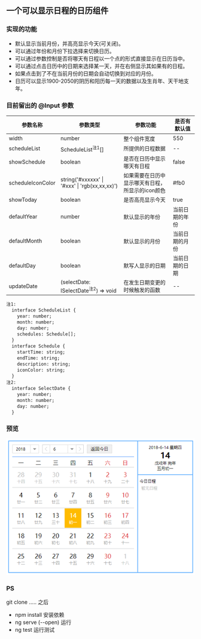 ## 一个可以显示日程的日历组件

### 实现的功能
* 默认显示当前月份，并高亮显示今天(可关闭)。
* 可以通过年份和月份下拉选择来切换日历。
* 可以通过参数控制是否将哪天有日程以一个点的形式直接显示在日历当中。
* 可以通过点击日历中的日期来选择某一天，并在右侧显示其如果有的日程。
* 如果点击到了不在当前月份的日期会自动切换到对应的月份。
* 日历可以显示1900-2050的阴历和阳历每一天的数据以及生肖年、天干地支年。

### 目前留出的 @Input 参数
|参数名称|参数类型|参数功能|是否有默认值|
|-------|-------|-------|-------|
|width|number|整个组件宽度|550|
|scheduleList|ScheduleList<sup>注1</sup>[]|所提供的日程数据| -- |
|showSchedule|boolean|是否在日历中显示哪天有日程|false|
|scheduleIconColor|string('#xxxxxx' \| '#xxx' \| 'rgb(xx,xx,xx)')|如果需要在日历中显示哪天有日程，所显示的icon颜色|#fb0|
|showToday|boolean|是否高亮显示今天|true|
|defaultYear|number|默认显示的年份|当前日期的年份|
|defaultMonth|boolean|默认显示的月份|当前日期的月份|
|defaultDay|boolean|默写人显示的日期|当前日期的日期|
|updateDate|(selectDate: ISelectDate<sup>注2</sup>) => void|在发生日期变更的时候触发的函数|--|

    注1:
      interface ScheduleList {
        year: number;
        month: number;
        day: number;
        schedules: Schedule[];
      }
      interface Schedule {
        startTime: string;
        endTime: string;
        description: string;
        iconColor: string;
      }
    注2:
      interface SelectDate {
        year: number;
        month: number;
        day: number;
      }

### 预览
![预览图片](./assets/demo.png)

### PS
git clone ..... 之后 
- npm install 安装依赖
- ng serve (--open) 运行
- ng test 运行测试